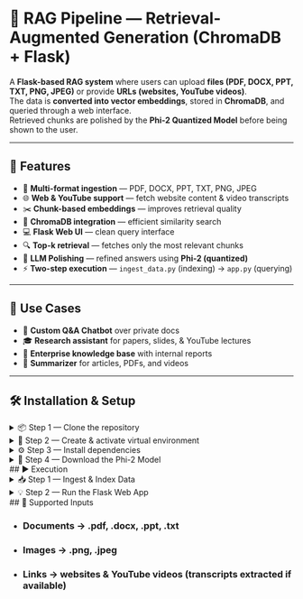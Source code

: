 # 🤖 RAG Pipeline — Retrieval-Augmented Generation (ChromaDB + Flask)

A **Flask-based RAG system** where users can upload **files (PDF, DOCX, PPT, TXT, PNG, JPEG)** or provide **URLs (websites, YouTube videos)**.  
The data is **converted into vector embeddings**, stored in **ChromaDB**, and queried through a web interface.  
Retrieved chunks are polished by the **Phi-2 Quantized Model** before being shown to the user.

---

## 🚀 Features

- 📂 **Multi-format ingestion** — PDF, DOCX, PPT, TXT, PNG, JPEG  
- 🌐 **Web & YouTube support** — fetch website content & video transcripts  
- ✂️ **Chunk-based embeddings** — improves retrieval quality  
- 🧠 **ChromaDB integration** — efficient similarity search  
- 💻 **Flask Web UI** — clean query interface  
- 🔍 **Top-k retrieval** — fetches only the most relevant chunks  
- 🎯 **LLM Polishing** — refined answers using **Phi-2 (quantized)**  
- ⚡ **Two-step execution** — `ingest_data.py` (indexing) → `app.py` (querying)  

---

## 📂 Use Cases

- 📝 **Custom Q&A Chatbot** over private docs  
- 🎓 **Research assistant** for papers, slides, & YouTube lectures  
- 🏢 **Enterprise knowledge base** with internal reports  
- 📖 **Summarizer** for articles, PDFs, and videos  

---

## 🛠️ Installation & Setup

<details>
<summary>📦 Step 1 — Clone the repository</summary>

```
git clone https://github.com/your-username/rag-pipeline.git
cd rag-pipeline
```
</details> <details> <summary>🐍 Step 2 — Create & activate virtual environment</summary>
 
```
py -3.12 -m venv venv

# Windows
venv\Scripts\activate

# macOS / Linux
source venv/bin/activate
```
</details> <details> <summary>⚙️ Step 3 — Install dependencies</summary>

```
pip install -r requirements.txt
```
</details> <details> <summary>🧠 Step 4 — Download the Phi-2 Model</summary>

The Phi2Q_4_k.ggfu model (~1.66 GB) is not included in the repo.
👉 [Download here]([url](https://cas-bridge.xethub.hf.co/xet-bridge-us/6580aa20419afba19a692cc8/cb5d304e5b36d2f91430fff1530842167680b0958c4083b09e04d4dbf8cf7a08?X-Amz-Algorithm=AWS4-HMAC-SHA256&X-Amz-Content-Sha256=UNSIGNED-PAYLOAD&X-Amz-Credential=cas%2F20250919%2Fus-east-1%2Fs3%2Faws4_request&X-Amz-Date=20250919T211759Z&X-Amz-Expires=3600&X-Amz-Signature=3f9791d006b1b54525d94235987637eee58a46202cb13e1d99454a2b2901a218&X-Amz-SignedHeaders=host&X-Xet-Cas-Uid=public&response-content-disposition=inline%3B+filename*%3DUTF-8%27%27phi-2.Q4_K_M.gguf%3B+filename%3D%22phi-2.Q4_K_M.gguf%22%3B&x-id=GetObject&Expires=1758320279&Policy=eyJTdGF0ZW1lbnQiOlt7IkNvbmRpdGlvbiI6eyJEYXRlTGVzc1RoYW4iOnsiQVdTOkVwb2NoVGltZSI6MTc1ODMyMDI3OX19LCJSZXNvdXJjZSI6Imh0dHBzOi8vY2FzLWJyaWRnZS54ZXRodWIuaGYuY28veGV0LWJyaWRnZS11cy82NTgwYWEyMDQxOWFmYmExOWE2OTJjYzgvY2I1ZDMwNGU1YjM2ZDJmOTE0MzBmZmYxNTMwODQyMTY3NjgwYjA5NThjNDA4M2IwOWUwNGQ0ZGJmOGNmN2EwOCoifV19&Signature=LuBwPW25utjxw%7ED9YJiYnYHm%7E1JIR4phreTWysMS8y9VRNlPv7ubbj2v0O9nbOrISDfllFL7p0oS9-PDFLM6ZdpWqqst2yqpE33MqdYZ02w4NI28Wt0a9t9zgVgQNd%7E0cW1PGn8cIMq5zs31af01eSiaT2HWQcaf-ikS71zyaFUkQt1DMbFMMwNyUGVmxjvaQNOvjPptqbbbjZQu9Hh84wVdHafi2%7EBvfVVxF9rLiTlAC6KBPYy5rJ2YbZlLgf-i378pesQZWXZ8-4TGCySKUmgDa%7Ej7G79cvVQyoOYFcegVon%7EuO210PfJ4joNpXa66xQdoYMUFbTkz2RoNyU787A__&Key-Pair-Id=K2L8F4GPSG1IFC)) 
 and place it in the models/ directory.

</details>
## ▶️ Execution
<details> <summary>📥 Step 1 — Ingest & Index Data</summary>
- First run this create vector emmbedings / chunks and store it in ChromaDB

 ```
 python ingest_data.py
```


- ✅ ## Converts files/URLs into chunks
- ✅ ## Creates embeddings
- ✅ ## Stores vectors in ChromaDB

</details> <details> <summary>💡 Step 2 — Run the Flask Web App</summary>
python app.py


-✅ ### Starts server at http://0.0.0.0:5000
-✅ ### Upload more files / paste URLs
-✅ ### Ask questions & get AI-polished results

</details>
## 📂 Supported Inputs

- ### Documents → .pdf, .docx, .ppt, .txt

- ### Images → .png, .jpeg

- ### Links → websites & YouTube videos (transcripts extracted if available)
